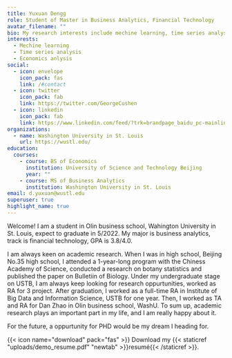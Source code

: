 ```yaml
---
title: Yuxuan Dengg
role: Student of Master in Business Analytics, Financial Technology
avatar_filename: ""
bio: My research interests include mechine learning, time series analysis, etc.
interests:
  - Mechine learning
  - Time series analysis
  - Economics anlysis
social:
  - icon: envelope
    icon_pack: fas
    link: /#contact
  - icon: twitter
    icon_pack: fab
    link: https://twitter.com/GeorgeCushen
  - icon: linkedin
    icon_pack: fab
    link: https://www.linkedin.com/feed/?trk=brandpage_baidu_pc-mainlink
organizations:
  - name: Washington University in St. Louis
    url: https://wustl.edu/
education:
  courses:
    - course: BS of Economics
      institution: University of Science and Technology Beijing
      year: ""
    - course: MS of Business Analytics
      institution: Washington University in St. Louis
email: d.yuxuan@wustl.edu
superuser: true
highlight_name: true
---
```

Welcome! I am a student in Olin business school, Wahington University in St. Louis, expect to graduate in 5/2022. My major is business analytics, track is financial technology, GPA is 3.8/4.0. 

I am always keen on academic research. When I was in high school, Beijing No.35 high school, I attended a 1-year-long program with the Chiness Academy of Science, conducted a research on botany statistics and published the paper on Bulletiin of Biology. Under my undergraduate stage on USTB, I am always keep looking for research oppurtunities, worked as RA for 3 project. After graduation, I worked as a full-time RA in Institute of Big Data and Information Science, USTB for one year. Then, I worked as TA and RA for Dan Zhao in Olin business school, WashU. To sum up, academic research plays an important part in my life, and I am really happy about it. 

For the future, a oppurtunity for PHD would be my dream I heading for.

{{< icon name="download" pack="fas" >}} Download my {{< staticref "uploads/demo_resume.pdf" "newtab" >}}resumé{{< /staticref >}}.
